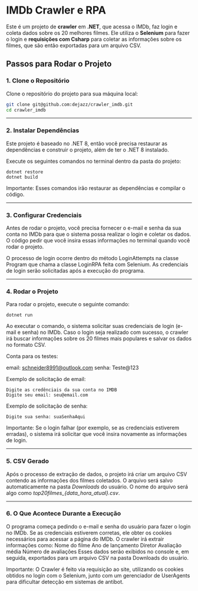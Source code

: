 # IMDb Crawler e RPA

Este é um projeto de **crawler** em **.NET**, que acessa o IMDb, faz login e coleta dados sobre os 20 melhores filmes. Ele utiliza o **Selenium** para fazer o login e **requisições com Csharp** para coletar as informações sobre os filmes, que são então exportadas para um arquivo CSV.

## Passos para Rodar o Projeto

### 1. **Clone o Repositório**

Clone o repositório do projeto para sua máquina local:

```bash
git clone git@github.com:dejazz/crawler_imdb.git
cd crawler_imdb
```

---

### 2. **Instalar Dependências**
Este projeto é baseado no .NET 8, então você precisa restaurar as dependências e construir o projeto, além de ter o .NET 8 instalado.

Execute os seguintes comandos no terminal dentro da pasta do projeto:

```
dotnet restore
dotnet build
```
Importante: Esses comandos irão restaurar as dependências e compilar o código.

---

### 3. **Configurar Credenciais**
Antes de rodar o projeto, você precisa fornecer o e-mail e senha da sua conta no IMDb para que o sistema possa realizar o login e coletar os dados. O código pedir que você insira essas informações no terminal quando você rodar o projeto.

O processo de login ocorre dentro do método LoginAttempts na classe Program que chama a classe LoginRPA feita com Selenium. As credenciais de login serão solicitadas após a execução do programa.

---

### 4. **Rodar o Projeto**
Para rodar o projeto, execute o seguinte comando:

```
dotnet run
```

Ao executar o comando, o sistema solicitar suas credenciais de login (e-mail e senha) no IMDb. Caso o login seja realizado com sucesso, o crawler irá buscar informações sobre os 20 filmes mais populares e salvar os dados no formato CSV.

Conta para os testes:

email:  schneider8991@outlook.com
senha: Teste@123

Exemplo de solicitação de email:

```
Digite as credênciais da sua conta no IMDB
Digite seu email: seu@email.com
```

Exemplo de solicitação de senha:

```
Digite sua senha: suaSenhaAqui
```
Importante: Se o login falhar (por exemplo, se as credenciais estiverem erradas), o sistema irá solicitar que você insira novamente as informações de login.

---

### 5. **CSV Gerado**
Após o processo de extração de dados, o projeto irá criar um arquivo CSV contendo as informações dos filmes coletados. O arquivo será salvo automaticamente na pasta *Downloads* do usuário. O nome do arquivo será algo como *top20filmes_{data_hora_atual}.csv*.

---

### 6. **O Que Acontece Durante a Execução**
O programa começa pedindo o e-mail e senha do usuário para fazer o login no IMDb.
Se as credenciais estiverem corretas, ele obter os cookies necessários para acessar a página do IMDb.
O crawler irá extrair informações como:
Nome do filme
Ano de lançamento
Diretor
Avaliação média
Número de avaliações
Esses dados serão exibidos no console e, em seguida, exportados para um arquivo CSV na pasta Downloads do usuário.

Importante: O Crawler é feito via requisição ao site, utilizando os cookies obtidos no login com o Selenium, junto com um gerenciador de UserAgents para dificultar detecção em sistemas de antibot.

